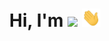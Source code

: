 <h1 align="center">
   Hi, I'm <img src="https://img.shields.io/badge/Vaishnavi%20Pawar-%23A020F0.svg?&style=flat-square&logo=github&logoColor=white" />
   <img src="https://raw.githubusercontent.com/ABSphreak/ABSphreak/master/gifs/Hi.gif" width="30px">
</h1>



<!--
**vaishnavipawar09/vaishnavipawar09** is a ✨ _special_ ✨ repository because its `README.md` (this file) appears on your GitHub profile.

Here are some ideas to get you started:

- 🔭 I’m currently working on ...
- 🌱 I’m currently learning ...
- 👯 I’m looking to collaborate on ...
- 🤔 I’m looking for help with ...
- 💬 Ask me about ...
- 📫 How to reach me: ...
- 😄 Pronouns: ...
- ⚡ Fun fact: ...
-->
